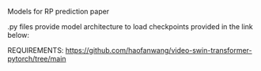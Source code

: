 Models for RP prediction paper

.py files provide model architecture to load checkpoints provided in the link below:

REQUIREMENTS: https://github.com/haofanwang/video-swin-transformer-pytorch/tree/main
